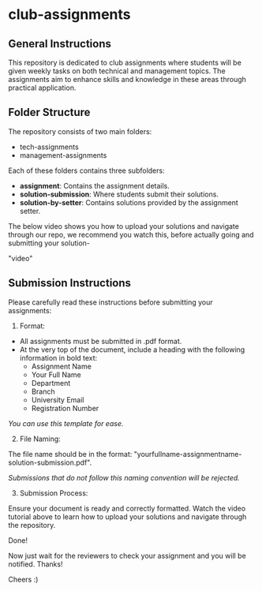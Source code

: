 # club-assignments

General Instructions
--------------------------------------------------------------------------------------------------

This repository is dedicated to club assignments where students will be given weekly tasks on both technical and management topics. The assignments aim to enhance skills and knowledge in these areas through practical application.


Folder Structure
--------------------------------------------------------------------------------------------------
The repository consists of two main folders:

- tech-assignments
- management-assignments

Each of these folders contains three subfolders:

- **assignment**: Contains the assignment details.
- **solution-submission**: Where students submit their solutions.
- **solution-by-setter**: Contains solutions provided by the assignment setter.

The below video shows you how to upload your solutions and navigate through our repo, we recommend you watch this, before actually going and submitting your solution-


"video"



Submission Instructions
--------------------------------------------------------------------------------------------------

Please carefully read these instructions before submitting your assignments:

1. Format:

- All assignments must be submitted in .pdf format.
- At the very top of the document, include a heading with the following information in bold text:
  - Assignment Name
  - Your Full Name
  - Department
  - Branch
  - University Email
  - Registration Number
 
_You can use this template for ease._

2. File Naming:

The file name should be in the format: "yourfullname-assignmentname-solution-submission.pdf".

_Submissions that do not follow this naming convention will be rejected._

3. Submission Process:

Ensure your document is ready and correctly formatted.
Watch the video tutorial above to learn how to upload your solutions and navigate through the repository.

Done!

Now just wait for the reviewers to check your assignment and you will be notified.
Thanks!

Cheers :)
